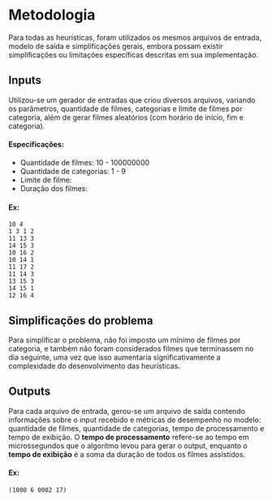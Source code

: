 # Metodologia

Para todas as heurísticas, foram utilizados os mesmos arquivos de entrada, modelo de saída e simplificações gerais, embora possam existir simplificações ou limitações específicas descritas em sua implementação.

## Inputs

Utilizou-se um gerador de entradas que criou diversos arquivos, variando os parâmetros, quantidade de filmes, categorias e limite de filmes por categoria, além de gerar filmes aleatórios (com horário de início, fim e categoria).

#### Especificações:

- Quantidade de filmes: 10 - 100000000
- Quantidade de categorias: 1 - 9
- Limite de filme: 
- Duração dos filmes: 

#### Ex:

```
10 4
1 3 1 2  
11 13 3  
14 15 3  
10 16 2  
10 14 1  
11 17 2  
11 14 3  
13 15 3  
14 15 1  
12 16 4  
```

## Simplificações do problema

Para simplificar o problema, não foi imposto um mínimo de filmes por categoria, e também não foram considerados filmes que terminassem no dia seguinte, uma vez que isso aumentaria significativamente a complexidade do desenvolvimento das heurísticas.

## Outputs

Para cada arquivo de entrada, gerou-se um arquivo de saída contendo informações sobre o input recebido e métricas de desempenho no modelo: quantidade de filmes, quantidade de categorias, tempo de processamento e tempo de exibição. O __tempo de processamento__ refere-se ao tempo em microssegundos que o algoritmo levou para gerar o output, enquanto o __tempo de exibição__ é a soma da duração de todos os filmes assistidos.

#### Ex:

```
(1000 6 0002 17)
```
